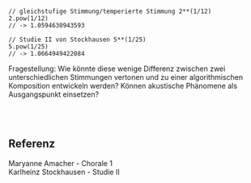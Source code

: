 ```supercollider

// gleichstufige Stimmung/temperierte Stimmung 2**(1/12) 
2.pow(1/12) 
// -> 1.0594630943593

// Studie II von Stockhausen 5**(1/25) 
5.pow(1/25) 
// -> 1.0664949422084

```

Fragestellung:
Wie könnte diese wenige Differenz zwischen zwei unterschiedlichen Stimmungen vertonen und zu einer algorithmischen Komposition entwickeln werden?
Können akustische Phänomene als Ausgangspunkt einsetzen?


<br>
<br>

## Referenz

Maryanne Amacher - Chorale 1 <br>
Karlheinz Stockhausen - Studie II <br>
